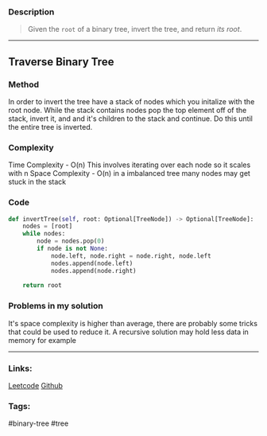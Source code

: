 ### Description

> Given the `root` of a binary tree, invert the tree, and return _its root_.
---
## Traverse Binary Tree
### Method
In order to invert the tree have a stack of nodes which you initalize with the root node. While the stack contains nodes pop the top element off of the stack, invert it, and and it's children to the stack and continue. Do this until the entire tree is inverted.

### Complexity
Time Complexity - O(n) This involves iterating over each node so it scales with n
Space Complexity - O(n) in a imbalanced tree many nodes may get stuck in the stack

### Code
```py
def invertTree(self, root: Optional[TreeNode]) -> Optional[TreeNode]:  
    nodes = [root]  
    while nodes:  
        node = nodes.pop(0)  
        if node is not None:  
            node.left, node.right = node.right, node.left  
            nodes.append(node.left)  
            nodes.append(node.right)  
  
    return root
```
### Problems in my solution
It's space complexity is higher than average, there are probably some tricks that could be used to reduce it. A recursive solution may hold less data in memory for example

---
### Links:

[Leetcode](https://leetcode.com/problems/invert-binary-tree/)
[Github](https://github.com/tharmoth/leetcode)

### Tags:
#binary-tree #tree

